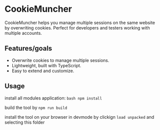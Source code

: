 # CookieMuncher
CookieMuncher helps you manage multiple sessions on the same website by overwriting cookies. Perfect for developers and testers working with multiple accounts.

## Features/goals
- Overwrite cookies to manage multiple sessions.
- Lightweight, built with TypeScript.
- Easy to extend and customize.

## Usage
install all modules application:
 ```bash npm install ```

build the tool by
```npm run build  ```

install the tool on your browser in devmode by clickign `load unpacked` and selecting this folder
